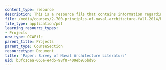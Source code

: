 ```yaml
---
content_type: resource
description: This is a resource file that contains information regarding survey paper.
file: /media/courses/2-700-principles-of-naval-architecture-fall-2014/b3fc1cea056ee4d598f8409eb956bd96_MIT2_700F14_survey_paper.pdf
file_type: application/pdf
learning_resource_types:
- Projects
ocw_type: OCWFile
parent_title: Projects
parent_type: CourseSection
resourcetype: Document
title: 'Paper: Survey of Naval Architecture Literature'
uid: b3fc1cea-056e-e4d5-98f8-409eb956bd96
---
```

